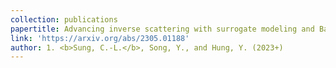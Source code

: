 ```yaml
---
collection: publications
papertitle: Advancing inverse scattering with surrogate modeling and Bayesian inference for functional inputs
link: 'https://arxiv.org/abs/2305.01188'
author: 1. <b>Sung, C.-L.</b>, Song, Y., and Hung, Y. (2023+)
---
```

